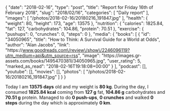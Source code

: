 {
    "date": "2018-02-16",
    "type": "post",
    "title": "Report for Friday 16th of February 2018",
    "slug": "2018\/02\/16",
    "categories": [
        "Daily report"
    ],
    "images": [
        "\/photos\/2018-02-16\/20180216_191847.jpg"
    ],
    "health": {
        "weight": 80,
        "height": 173,
        "age": 13575
    },
    "nutrition": {
        "calories": 1825.84,
        "fat": 127,
        "carbohydrates": 104.86,
        "protein": 70.51
    },
    "exercise": {
        "pushups": 0,
        "crunches": 0,
        "steps": 0
    },
    "media": {
        "books": [
            {
                "id": "34050965",
                "title": "How to Think: A Survival Guide for a World at Odds",
                "author": "Alan Jacobs",
                "link": "https:\/\/www.goodreads.com\/review\/show\/2246096119?utm_medium=api&utm_source=rss",
                "image": "https:\/\/images.gr-assets.com\/books\/1495470381l\/34050965.jpg",
                "user_rating": 5,
                "marked_as_read": "2018-02-16T19:18:08+00:00"
            }
        ],
        "podcast": [],
        "youtube": [],
        "movies": [],
        "photos": [
            "\/photos\/2018-02-16\/20180216_191847.jpg"
        ]
    }
}

Today I am <strong>13575 days</strong> old and my weight is <strong>80 kg</strong>. During the day, I consumed <strong>1825.84 kcal</strong> coming from <strong>127 g</strong> fat, <strong>104.86 g</strong> carbohydrates and <strong>70.51 g</strong> protein. Managed to do <strong>0 push-ups</strong>, <strong>0 crunches</strong> and walked <strong>0 steps</strong> during the day which is approximately <strong>0 km</strong>.